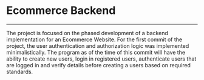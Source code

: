 # Ecommerce Backend

---
The project is focused on the phased development of a backend implementation for an Ecommerce Website. For the first commit of the project, the user authentication and authorization logic was implemented minimalistically. The program as of the time of this commit will have the ability to create new users, login in registered users, authenticate users that are logged in and verify details before creating a users based on required standards.